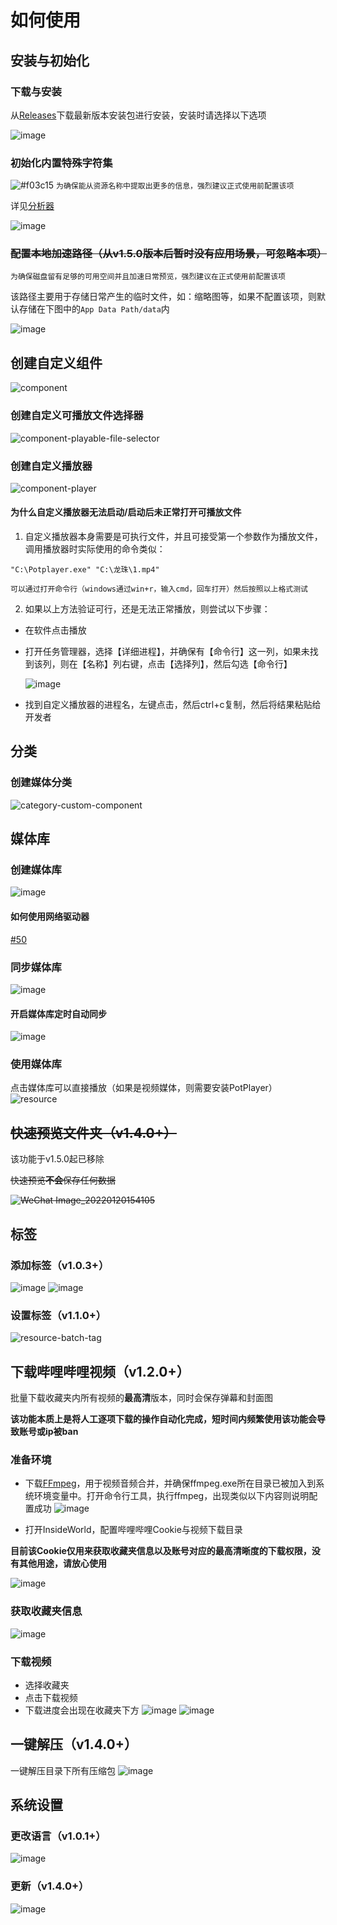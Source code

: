 # 如何使用

## 安装与初始化

### 下载与安装
从[Releases](https://github.com/Bakabase/InsideWorld/releases)下载最新版本安装包进行安装，安装时请选择以下选项

![image](https://user-images.githubusercontent.com/2888789/146113293-d6b5dab3-8fec-40da-a751-598d25119c57.png)

### 初始化内置特殊字符集

![#f03c15](https://via.placeholder.com/15/f03c15/000000?text=+) `为确保能从资源名称中提取出更多的信息，强烈建议正式使用前配置该项`

详见[分析器](#https://github.com/Bakabase/InsideWorld/blob/main/Docs/DEFINITIONS.md#%E5%88%86%E6%9E%90%E5%99%A8parser)

![image](https://user-images.githubusercontent.com/2888789/146132647-d99ec4ac-6fb9-4d11-b911-130734490d6a.png)

### ~~配置本地加速路径（从v1.5.0版本后暂时没有应用场景，可忽略本项）~~

`为确保磁盘留有足够的可用空间并且加速日常预览，强烈建议在正式使用前配置该项`

该路径主要用于存储日常产生的临时文件，如：缩略图等，如果不配置该项，则默认存储在下图中的`App Data Path/data`内

![image](https://user-images.githubusercontent.com/2888789/146113550-c2de1050-960c-4927-8c1c-2da6245235fc.png)

## 创建自定义组件

![component](https://user-images.githubusercontent.com/2888789/147113998-5ba1b988-5cf3-4a95-a579-bbb34db19ab1.png)

### 创建自定义可播放文件选择器

![component-playable-file-selector](https://user-images.githubusercontent.com/2888789/147114041-0756c05a-f52f-4dcc-8824-4d8eb3130f14.png)

### 创建自定义播放器

![component-player](https://user-images.githubusercontent.com/2888789/147114049-8faa4791-0ee1-4602-b67e-96abaf0e18fb.png)

#### 为什么自定义播放器无法启动/启动后未正常打开可播放文件

1. 自定义播放器本身需要是可执行文件，并且可接受第一个参数作为播放文件，调用播放器时实际使用的命令类似：

  ```
  "C:\Potplayer.exe" "C:\龙珠\1.mp4"
  ```
  
    可以通过打开命令行（windows通过win+r，输入cmd，回车打开）然后按照以上格式测试
  

2. 如果以上方法验证可行，还是无法正常播放，则尝试以下步骤：
  + 在软件点击播放
  + 打开任务管理器，选择【详细进程】，并确保有【命令行】这一列，如果未找到该列，则在【名称】列右键，点击【选择列】，然后勾选【命令行】
  
      ![image](https://user-images.githubusercontent.com/2888789/165484808-7f7b11c2-1588-434a-8bfb-55faf7ead837.png)
  + 找到自定义播放器的进程名，左键点击，然后ctrl+c复制，然后将结果粘贴给开发者

## 分类

### 创建媒体分类

![category-custom-component](https://user-images.githubusercontent.com/2888789/146939494-64edd77f-55d5-4559-9afd-b3f7cca8a70d.png)

## 媒体库

### 创建媒体库

![image](https://user-images.githubusercontent.com/2888789/146116644-a6f3171c-f5ee-4e97-bc35-64e29ed48a6e.png)

#### 如何使用网络驱动器
[#50](https://github.com/Bakabase/InsideWorld/issues/50)

### 同步媒体库

![image](https://user-images.githubusercontent.com/2888789/146116964-1e4ec4ce-9415-4a57-96b3-76e9a92bc8ca.png)

#### 开启媒体库定时自动同步

![image](https://user-images.githubusercontent.com/2888789/150361410-68e02536-03b2-4f4c-b860-de60751c28fc.png)

### 使用媒体库

点击媒体库可以直接播放（如果是视频媒体，则需要安装PotPlayer）
![resource](https://user-images.githubusercontent.com/2888789/146939604-e605090a-a706-4f7b-a094-b666962538c5.png)

## ~~快速预览文件夹（v1.4.0+）~~

该功能于v1.5.0起已移除

~~快速预览**不会**保存任何数据~~

~~![WeChat Image_20220120154105](https://user-images.githubusercontent.com/2888789/150294673-4dbaf6a0-b142-4e00-82bb-bc12ac2ee5fe.png)~~

## 标签

### 添加标签（v1.0.3+）

![image](https://user-images.githubusercontent.com/2888789/146380493-a34990fd-7195-4bf8-adee-de9a28fb4f52.png)
![image](https://user-images.githubusercontent.com/2888789/146380545-6e1d3d64-dd52-4e00-a792-84f8eb98f149.png)

### 设置标签（v1.1.0+）

![resource-batch-tag](https://user-images.githubusercontent.com/2888789/146939623-0789bf76-7d6e-4039-bc6a-7f148b17b2e8.png)

## 下载哔哩哔哩视频（v1.2.0+）

批量下载收藏夹内所有视频的**最高清**版本，同时会保存弹幕和封面图

**该功能本质上是将人工逐项下载的操作自动化完成，短时间内频繁使用该功能会导致账号或ip被ban**

### 准备环境

+ 下载[FFmpeg](https://www.ffmpeg.org/)，用于视频音频合并，并确保ffmpeg.exe所在目录已被加入到系统环境变量中。打开命令行工具，执行ffmpeg，出现类似以下内容则说明配置成功
![image](https://user-images.githubusercontent.com/2888789/147718899-32797afa-b3c8-4f80-9b16-3da0e6721433.png)

+ 打开InsideWorld，配置哔哩哔哩Cookie与视频下载目录

**目前该Cookie仅用来获取收藏夹信息以及账号对应的最高清晰度的下载权限，没有其他用途，请放心使用**

![image](https://user-images.githubusercontent.com/2888789/147718998-50078f19-4cca-4d58-a267-f42e2538b52c.png)

### 获取收藏夹信息

![image](https://user-images.githubusercontent.com/2888789/147719209-79b8aff6-57ef-4d55-b1c3-d08860bab367.png)

### 下载视频

+ 选择收藏夹
+ 点击下载视频
+ 下载进度会出现在收藏夹下方
![image](https://user-images.githubusercontent.com/2888789/147719321-1a8d6f05-7409-4c4e-a572-5d0682dc3cc6.png)
![image](https://user-images.githubusercontent.com/2888789/147719353-e50c04eb-268c-4093-abb3-f90730c04dc2.png)

## 一键解压（v1.4.0+）

一键解压目录下所有压缩包
![image](https://user-images.githubusercontent.com/2888789/150361198-dc2ad75f-8a97-4ee3-ab5d-ce163d859656.png)

## 系统设置

### 更改语言（v1.0.1+）

![image](https://user-images.githubusercontent.com/2888789/146198873-4eb53585-574e-4745-af24-17f4bd54a0ae.png)

### 更新（v1.4.0+）

![image](https://user-images.githubusercontent.com/2888789/150296183-024d65b4-260f-4547-8f7e-ea1163976bad.png)
